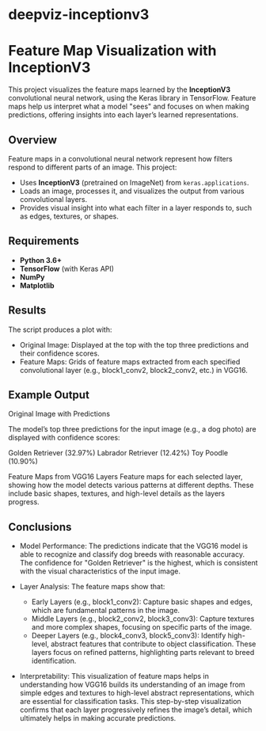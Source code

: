 # deepviz-inceptionv3
# Feature Map Visualization with InceptionV3

This project visualizes the feature maps learned by the **InceptionV3** convolutional neural network, using the Keras library in TensorFlow. Feature maps help us interpret what a model "sees" and focuses on when making predictions, offering insights into each layer’s learned representations.


## Overview

Feature maps in a convolutional neural network represent how filters respond to different parts of an image. This project:
- Uses **InceptionV3** (pretrained on ImageNet) from `keras.applications`.
- Loads an image, processes it, and visualizes the output from various convolutional layers.
- Provides visual insight into what each filter in a layer responds to, such as edges, textures, or shapes.

## Requirements

- **Python 3.6+**
- **TensorFlow** (with Keras API)
- **NumPy**
- **Matplotlib**

## Results

The script produces a plot with:

- Original Image: Displayed at the top with the top three predictions and their confidence scores.
- Feature Maps: Grids of feature maps extracted from each specified convolutional layer (e.g., block1_conv2, block2_conv2, etc.) in VGG16.

## Example Output

Original Image with Predictions

The model’s top three predictions for the input image (e.g., a dog photo) are displayed with confidence scores:

Golden Retriever (32.97%)
Labrador Retriever (12.42%)
Toy Poodle (10.90%)

Feature Maps from VGG16 Layers
Feature maps for each selected layer, showing how the model detects various patterns at different depths. These include basic shapes, textures, and high-level details as the layers progress.


## Conclusions

-  Model Performance: The predictions indicate that the VGG16 model is able to recognize and classify dog breeds with reasonable accuracy. The confidence for "Golden Retriever" is the highest, which is consistent with the visual characteristics of the input image.

-  Layer Analysis: The feature maps show that:

      - Early Layers (e.g., block1_conv2): Capture basic shapes and edges, which are fundamental patterns in the image.
      - Middle Layers (e.g., block2_conv2, block3_conv3): Capture textures and more complex shapes, focusing on specific parts of the image.
      - Deeper Layers (e.g., block4_conv3, block5_conv3): Identify high-level, abstract features that contribute to object classification. These layers focus on refined patterns, highlighting parts relevant to breed identification.

-  Interpretability: This visualization of feature maps helps in understanding how VGG16 builds its understanding of an image from simple edges and textures to high-level abstract representations, which are essential for classification tasks. This step-by-step visualization confirms that each layer progressively refines the image’s detail, which ultimately helps in making accurate predictions.

